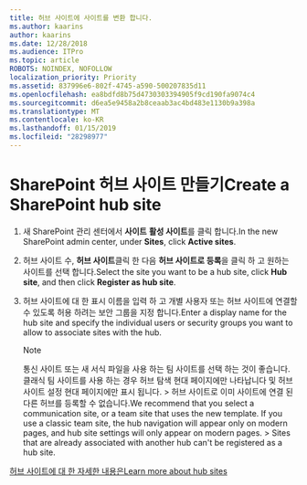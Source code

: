```yaml
---
title: 허브 사이트에 사이트를 변환 합니다.
ms.author: kaarins
author: kaarins
ms.date: 12/28/2018
ms.audience: ITPro
ms.topic: article
ROBOTS: NOINDEX, NOFOLLOW
localization_priority: Priority
ms.assetid: 837996e6-802f-4745-a590-500207835d11
ms.openlocfilehash: ea8bdfd8b75d4730303394905f9cd190fa9074c4
ms.sourcegitcommit: d6ea5e9458a2b8ceaab3ac4bd483e1130b9a398a
ms.translationtype: MT
ms.contentlocale: ko-KR
ms.lasthandoff: 01/15/2019
ms.locfileid: "28298977"
---
```

# <a name="create-a-sharepoint-hub-site"></a><span data-ttu-id="3a058-102">SharePoint 허브 사이트 만들기</span><span class="sxs-lookup"><span data-stu-id="3a058-102">Create a SharePoint hub site</span></span>

1. <span data-ttu-id="3a058-103">새 SharePoint 관리 센터에서 **사이트** **활성 사이트**를 클릭 합니다.</span><span class="sxs-lookup"><span data-stu-id="3a058-103">In the new SharePoint admin center, under **Sites**, click **Active sites**.</span></span> 
    
2. <span data-ttu-id="3a058-104">허브 사이트 수, **허브 사이트**클릭 한 다음 **허브 사이트로 등록**을 클릭 하 고 원하는 사이트를 선택 합니다.</span><span class="sxs-lookup"><span data-stu-id="3a058-104">Select the site you want to be a hub site, click **Hub site**, and then click **Register as hub site**.</span></span> 
    
3. <span data-ttu-id="3a058-105">허브 사이트에 대 한 표시 이름을 입력 하 고 개별 사용자 또는 허브 사이트에 연결할 수 있도록 허용 하려는 보안 그룹을 지정 합니다.</span><span class="sxs-lookup"><span data-stu-id="3a058-105">Enter a display name for the hub site and specify the individual users or security groups you want to allow to associate sites with the hub.</span></span>
    
    > [!NOTE]
    >  <span data-ttu-id="3a058-p101">통신 사이트 또는 새 서식 파일을 사용 하는 팀 사이트를 선택 하는 것이 좋습니다. 클래식 팀 사이트를 사용 하는 경우 허브 탐색 현대 페이지에만 나타납니다 및 허브 사이트 설정 현대 페이지에만 표시 됩니다. > 허브 사이트로 이미 사이트에 연결 된 다른 허브를 등록할 수 없습니다.</span><span class="sxs-lookup"><span data-stu-id="3a058-p101">We recommend that you select a communication site, or a team site that uses the new template. If you use a classic team site, the hub navigation will appear only on modern pages, and hub site settings will only appear on modern pages. >  Sites that are already associated with another hub can't be registered as a hub site.</span></span> 
  
[<span data-ttu-id="3a058-109">허브 사이트에 대 한 자세한 내용은</span><span class="sxs-lookup"><span data-stu-id="3a058-109">Learn more about hub sites</span></span>](https://go.microsoft.com/fwlink/?linkid=869149)
  

